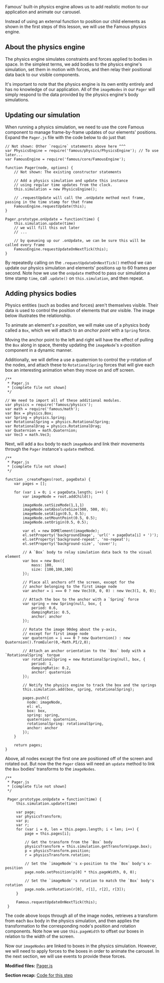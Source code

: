 <span class="intro-graf">
Famous' built-in physics engine allows us to add realistic motion to our application and animate our carousel.
</span>

Instead of using an external function to position our child elements as shown in the first steps of this lesson, we will use the Famous physics engine.

## About the physics engine

The physics engine simulates constraints and forces applied to bodies in space. In the simplest terms, we add bodies to the physics engine's simulation, set them in motion with forces, and then relay their positional data back to our visible components.

<div class="sidenote">
<p>It's important to note that the physics engine is its own entity entirely and has no knowledge of our application. All of the <code>imageNodes</code> in our <code>Pager</code> will simply respond to the data provided by the physics engine's body simulations.</p>
</div>

## Updating our simulation

When running a physics simulation, we need to use the core Famous component to manage frame-by-frame updates of our elements' positions. Expand the `Pager.js` file with the code below to do just that:

    // Not shown: Other `require` statements above here ^^^
    var PhysicsEngine = require('famous/physics/PhysicsEngine'); // To use later...
    var FamousEngine = require('famous/core/FamousEngine');

    function Pager(node, options) {
        // Not shown: The existing constructor statements

        // Add a physics simulation and update this instance
        // using regular time updates from the clock.
        this.simulation = new PhysicsEngine();

        // .requestUpdate will call the .onUpdate method next frame, passing in the time stamp for that frame
        FamousEngine.requestUpdate(this);
    }

    Pager.prototype.onUpdate = function(time) {
        this.simulation.update(time)
        // we will fill this out later
        // ...

        // by queueing up our .onUpdate, we can be sure this will be called every frame
        FamousEngine.requestUpdateOnNextTick(this);
    }

 By repeatedly calling on the `.requestUpdateOnNextTick()` method we can update our physics simulation and elements' positions up to 60 frames per second. Note how we use the `onUpdate` method to pass our simulation a time stamp `time`, call `.update()` on `this.simulation`, and then repeat.

## Adding physics bodies

Physics entities (such as bodies and forces) aren't themselves visible. Their data is used to control the position of elements that _are_ visible. The image below illustrates the relationship.

To animate an element's _x-position_, we will make use of a physics body called a `Box`, which we will attach to an _anchor point_ with a `Spring` force.

Moving the anchor point to the left and right will have the effect of pulling the `Box` along in space, thereby updating the `imageNode`'s x-position component in a dynamic manner.

Additionally, we will define a use a quaternion to control the y-rotation of the nodes, and attach these to `RotationalSpring` forces that will give each box an interesting animation when they move on and off screen.

    /**
     * Pager.js
     * [complete file not shown]
     */

    // We need to import all of these additional modules.
    var physics = require('famous/physics');
    var math = require('famous/math');
    var Box = physics.Box;
    var Spring = physics.Spring;
    var RotationalSpring = physics.RotationalSpring;
    var RotationalDrag = physics.RotationalDrag;
    var Quaternion = math.Quaternion;
    var Vec3 = math.Vec3;

Next, will add a `Box` body to each `imageNode` and link their movements through the `Pager` instance's `update` method.

    /**
     * Pager.js
     * [complete file not shown]
     */

    function _createPages(root, pageData) {
        var pages = [];

        for (var i = 0; i < pageData.length; i++) {
            var imageNode = root.addChild();

            imageNode.setSizeMode(1,1,1)
            imageNode.setAbsoluteSize(500, 500, 0);
            imageNode.setAlign(0.5, 0.5);
            imageNode.setMountPoint(0.5, 0.5);
            imageNode.setOrigin(0.5, 0.5);

            var el = new DOMElement(imageNode);
            el.setProperty('backgroundImage', 'url(' + pageData[i] + ')');
            el.setProperty('background-repeat', 'no-repeat');
            el.setProperty('background-size', 'cover');

            // A `Box` body to relay simulation data back to the visual element
            var box = new Box({
                mass: 100,
                size: [100,100,100]
            });

            // Place all anchors off the screen, except for the
            // anchor belonging to the first image node
            var anchor = i === 0 ? new Vec3(0, 0, 0) : new Vec3(1, 0, 0);

            // Attach the box to the anchor with a `Spring` force
            var spring = new Spring(null, box, {
                period: 0.6,
                dampingRatio: 0.5,
                anchor: anchor
            });

            // Rotate the image 90deg about the y-axis,
            // except for first image node
            var quaternion = i === 0 ? new Quaternion() : new Quaternion().fromEuler(0,-Math.PI/2,0);

            // Attach an anchor orientation to the `Box` body with a `RotationalSpring` torque
            var rotationalSpring = new RotationalSpring(null, box, {
                period: 1,
                dampingRatio: 0.2,
                anchor: quaternion
            });

            // Notify the physics engine to track the box and the springs
            this.simulation.add(box, spring, rotationalSpring);

            pages.push({
              node: imageNode,
              el: el,
              box: box,
              spring: spring,
              quaternion: quaternion,
              rotationalSpring: rotationalSpring,
              anchor: anchor
            });
        }

        return pages;
    }

Above, all nodes except the first one are positioned off of the screen and rotated out. But now the the `Pager` class will need an `update` method to link the `Box` bodies' transforms to the `imageNodes`.

    /**
     * Pager.js
     * [complete file not shown]
     */

     Pager.prototype.onUpdate = function(time) {
         this.simulation.update(time)

         var page;
         var physicsTransform;
         var p;
         var r;
         for (var i = 0, len = this.pages.length; i < len; i++) {
             page = this.pages[i];

             // Get the transform from the `Box` body
             physicsTransform = this.simulation.getTransform(page.box);
             p = physicsTransform.position;
             r = physicsTransform.rotation;

             // Set the `imageNode`'s x-position to the `Box` body's x-position
             page.node.setPosition(p[0] * this.pageWidth, 0, 0);

             // Set the `imageNode`'s rotation to match the `Box` body's rotation
             page.node.setRotation(r[0], r[1], r[2], r[3]);
         }

         Famous.requestUpdateOnNextTick(this);
     }

The code above loops through all of the image nodes, retrieves a transform from each `Box` body in the physics simulation, and then applies the transformation to the corresponding node's position and rotation components. Note how we use `this.pageWidth` to offset our boxes in relation to the width of the screen.

Now our `imageNodes` are linked to boxes in the physics simulation. However, we will need to apply forces to the boxes in order to animate the carousel. In the next section, we will use events to provide these forces.

<div class="sidenote--other">
<p><strong>Modified files:</strong> <a href="https://github.com/famous/lesson-carousel-starter-kit/blob/step7-AddPhysics/src/carousel/Pager.js">Pager.js</a></p>
</div>

<div class="sidenote">
<p><strong>Section recap:</strong> <a href="https://github.com/famous/lesson-carousel-starter-kit/tree/step7-AddPhysics">Code for this step</a></p>
</div>
